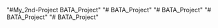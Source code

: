 "#My_2nd-Project BATA_Project" 
"# BATA_Project" 
"# BATA_Project" 
"# BATA_Project" 
"# BATA_Project" 
